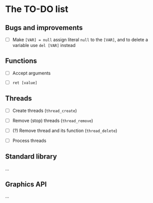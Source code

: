 # The TO-DO list

## Bugs and improvements

- [ ] Make `[VAR] = null` assign literal `null` to the `[VAR]`, and to delete a variable use `del [VAR]` instead

## Functions

- [ ] Accept arguments

- [ ] `ret [value]`

## Threads

- [ ] Create threads (`thread_create`)

- [ ] Remove (stop) threads (`thread_remove`)

- [ ] (?) Remove thread and its function (`thread_delete`)

- [ ] Process threads

## Standard library

...

## Graphics API

...